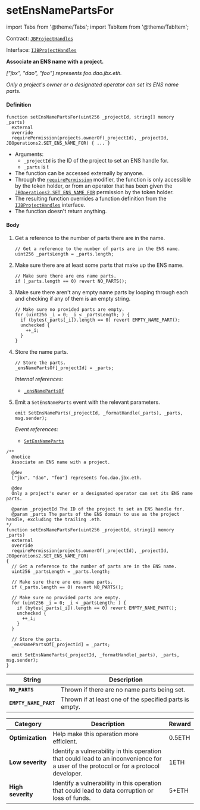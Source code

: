 # setEnsNamePartsFor

import Tabs from '@theme/Tabs';
import TabItem from '@theme/TabItem';

Contract: [`JBProjectHandles`](/docs/v4/deprecated/v2/contracts/or-utilities/jbprojecthandles/README.md)​‌

Interface: [`IJBProjectHandles`](/docs/v4/deprecated/v2/interfaces/ijbprojecthandles.md)

<Tabs>
<TabItem value="Step by step" label="Step by step">

**Associate an ENS name with a project.**

_["jbx", "dao", "foo"] represents foo.dao.jbx.eth._

_Only a project's owner or a designated operator can set its ENS name parts._

#### Definition

```
function setEnsNamePartsFor(uint256 _projectId, string[] memory _parts)
  external
  override
  requirePermission(projects.ownerOf(_projectId), _projectId, JBOperations2.SET_ENS_NAME_FOR) { ... }
```

* Arguments:
  * `_projectId` is the ID of the project to set an ENS handle for.
  * `_parts` is t
* The function can be accessed externally by anyone.
* Through the [`requirePermission`](/docs/v4/deprecated/v2/contracts/or-abstract/jboperatable/modifiers/requirepermission.md) modifier, the function is only accessible by the token holder, or from an operator that has been given the [`JBOperations2.SET_ENS_NAME_FOR`](/docs/v4/deprecated/v2/libraries/jboperations2.md) permission by the token holder.
* The resulting function overrides a function definition from the [`IJBProjectHandles`](/docs/v4/deprecated/v2/interfaces/ijbprojecthandles.md) interface.
* The function doesn't return anything.

#### Body

1.  Get a reference to the number of parts there are in the name.

    ```
    // Get a reference to the number of parts are in the ENS name.
    uint256 _partsLength = _parts.length;
    ```

2.  Make sure there are at least some parts that make up the ENS name.

    ```
    // Make sure there are ens name parts.
    if (_parts.length == 0) revert NO_PARTS();
    ```

3.  Make sure there aren't any empty name parts by looping through each and checking if any of them is an empty string.

    ```
    // Make sure no provided parts are empty.
    for (uint256 _i = 0; _i < _partsLength; ) {
      if (bytes(_parts[_i]).length == 0) revert EMPTY_NAME_PART();
      unchecked {
        ++_i;
      }
    }
    ```

4.  Store the name parts.

    ```
    // Store the parts.
    _ensNamePartsOf[_projectId] = _parts;
    ```

    _Internal references:_

    * [`_ensNamePartsOf`](/docs/v4/deprecated/v2/contracts/or-utilities/jbprojecthandles/properties/-_ensnamepartsof.md)

3.  Emit a `SetEnsNameParts` event with the relevant parameters.

    ```
    emit SetEnsNameParts(_projectId, _formatHandle(_parts), _parts, msg.sender);
    ```

    _Event references:_

    * [`SetEnsNameParts`](/docs/v4/deprecated/v2/contracts/or-utilities/jbprojecthandles/events/setensnameparts.md)


</TabItem>

<TabItem value="Code" label="Code">

```
/**
  @notice
  Associate an ENS name with a project.

  @dev
  ["jbx", "dao", "foo"] represents foo.dao.jbx.eth.

  @dev
  Only a project's owner or a designated operator can set its ENS name parts.

  @param _projectId The ID of the project to set an ENS handle for.
  @param _parts The parts of the ENS domain to use as the project handle, excluding the trailing .eth.
*/
function setEnsNamePartsFor(uint256 _projectId, string[] memory _parts)
  external
  override
  requirePermission(projects.ownerOf(_projectId), _projectId, JBOperations2.SET_ENS_NAME_FOR)
{
  // Get a reference to the number of parts are in the ENS name.
  uint256 _partsLength = _parts.length;

  // Make sure there are ens name parts.
  if (_parts.length == 0) revert NO_PARTS();

  // Make sure no provided parts are empty.
  for (uint256 _i = 0; _i < _partsLength; ) {
    if (bytes(_parts[_i]).length == 0) revert EMPTY_NAME_PART();
    unchecked {
      ++_i;
    }
  }

  // Store the parts.
  _ensNamePartsOf[_projectId] = _parts;

  emit SetEnsNameParts(_projectId, _formatHandle(_parts), _parts, msg.sender);
}
```

</TabItem>

<TabItem value="Errors" label="Errors">

| String                       | Description                                             |
| ---------------------------- | ------------------------------------------------------- |
| **`NO_PARTS`** | Thrown if there are no name parts being set. |
| **`EMPTY_NAME_PART`** | Thrown if at least one of the specified parts is empty. |

</TabItem>

<TabItem value="Bug bounty" label="Bug bounty">

| Category          | Description                                                                                                                            | Reward |
| ----------------- | -------------------------------------------------------------------------------------------------------------------------------------- | ------ |
| **Optimization**  | Help make this operation more efficient.                                                                                               | 0.5ETH |
| **Low severity**  | Identify a vulnerability in this operation that could lead to an inconvenience for a user of the protocol or for a protocol developer. | 1ETH   |
| **High severity** | Identify a vulnerability in this operation that could lead to data corruption or loss of funds.                                        | 5+ETH  |

</TabItem>
</Tabs>
